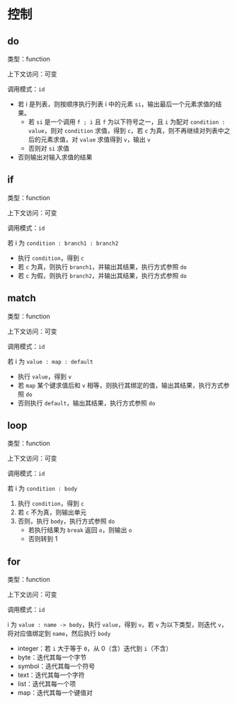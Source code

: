 # 控制

## do

类型：function

上下文访问：可变

调用模式：`id`


- 若 i 是列表，则按顺序执行列表 i 中的元素 `si`，输出最后一个元素求值的结果。
  - 若 `si` 是一个调用 `f ; i` 且 `f` 为以下符号之一，且 `i` 为配对 `condition : value`，则对 `condition` 求值，得到 `c`，若 `c` 为真，则不再继续对列表中之后的元素求值，对 `value` 求值得到 `v`，输出 `v`
  - 否则对 `si` 求值
- 否则输出对输入求值的结果

## if

类型：function

上下文访问：可变

调用模式：`id`


若 i 为 `condition : branch1 : branch2`

- 执行 `condition`，得到 `c`
- 若 `c` 为真，则执行 `branch1`，并输出其结果，执行方式参照 `do`
- 若 `c` 为假，则执行 `branch2`，并输出其结果，执行方式参照 `do`

## match

类型：function

上下文访问：可变

调用模式：`id`


若 i 为 `value : map : default`

- 执行 `value`，得到 `v`
- 若 `map` 某个键求值后和 `v` 相等，则执行其绑定的值，输出其结果，执行方式参照 `do`
- 否则执行 `default`，输出其结果，执行方式参照 `do`

## loop

类型：function

上下文访问：可变

调用模式：`id`


若 i 为 `condition : body`

1. 执行 `condition`，得到 `c`
2. 若 `c` 不为真，则输出单元
3. 否则，执行 `body`，执行方式参照 `do`
   - 若执行结果为 `break` 返回 `o`，则输出 `o`
   - 否则转到 1

## for

类型：function

上下文访问：可变

调用模式：`id`


i 为 `value : name -> body`，执行 `value`，得到 `v`，若 `v` 为以下类型，则迭代 `v`，将对应值绑定到 `name`，然后执行 `body`

- integer：若 `i` 大于等于 `0`，从 0（含）迭代到 `i`（不含）
- byte：迭代其每一个字节
- symbol：迭代其每一个符号
- text：迭代其每一个字符
- list：迭代其每一个项
- map：迭代其每一个键值对
